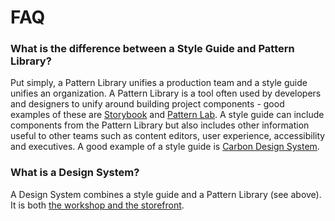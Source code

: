 # FAQ

### What is the difference between a Style Guide and Pattern Library?

Put simply, a Pattern Library unifies a production team and a style guide unifies an organization. A Pattern Library is a tool often used by developers and designers to unify around building project components - good examples of these are [Storybook](https://storybook.js.org/) and [Pattern Lab](https://patternlab.io/). A style guide can include components from the Pattern Library but also includes other information useful to other teams such as content editors, user experience, accessibility and executives. A good example of a style guide is [Carbon Design System](https://www.carbondesignsystem.com/).

### What is a Design System?

A Design System combines a style guide and a Pattern Library \(see above\). It is both [the workshop and the storefront](https://bradfrost.com/blog/post/the-workshop-and-the-storefront/).

